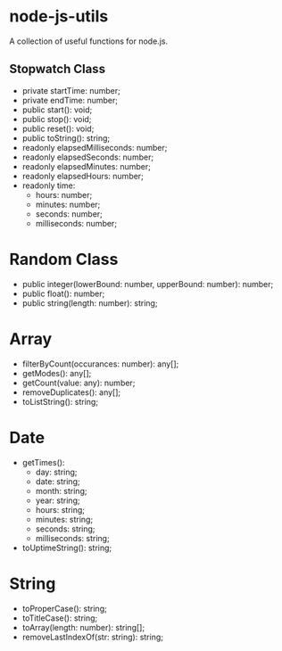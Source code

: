 # node-js-utils
A collection of useful functions for node.js.

## Stopwatch Class
- private startTime: number;    
- private endTime: number;    
- public start(): void;    
- public stop(): void;    
- public reset(): void;    
- public toString(): string;    
- readonly elapsedMilliseconds: number;    
- readonly elapsedSeconds: number;    
- readonly elapsedMinutes: number;    
- readonly elapsedHours: number;    
- readonly time:    
    - hours: number;    
    - minutes: number;    
    - seconds: number;    
    - milliseconds: number;    

# Random Class
- public integer(lowerBound: number, upperBound: number): number;    
- public float(): number;    
- public string(length: number): string;    

# Array
- filterByCount(occurances: number): any[];    
- getModes(): any[];    
- getCount(value: any): number;    
- removeDuplicates(): any[];    
- toListString(): string;    

# Date 
- getTimes():    
    - day: string;    
    - date: string;    
    - month: string;    
    - year: string;    
    - hours: string;    
    - minutes: string;    
    - seconds: string;    
    - milliseconds: string;    
- toUptimeString(): string;     

# String
- toProperCase(): string;    
- toTitleCase(): string;    
- toArray(length: number): string[];    
- removeLastIndexOf(str: string): string;    